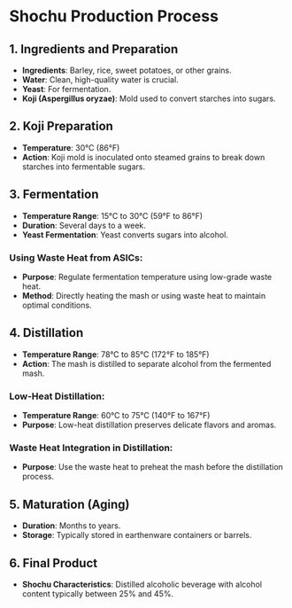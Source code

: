# Shochu Production Process

## 1. Ingredients and Preparation
- **Ingredients**: Barley, rice, sweet potatoes, or other grains.
- **Water**: Clean, high-quality water is crucial.
- **Yeast**: For fermentation.
- **Koji (Aspergillus oryzae)**: Mold used to convert starches into sugars.
  
## 2. Koji Preparation
- **Temperature**: 30°C (86°F)
- **Action**: Koji mold is inoculated onto steamed grains to break down starches into fermentable sugars.
  
## 3. Fermentation
- **Temperature Range**: 15°C to 30°C (59°F to 86°F)
- **Duration**: Several days to a week.
- **Yeast Fermentation**: Yeast converts sugars into alcohol.

### Using Waste Heat from ASICs:
- **Purpose**: Regulate fermentation temperature using low-grade waste heat.
- **Method**: Directly heating the mash or using waste heat to maintain optimal conditions.

## 4. Distillation
- **Temperature Range**: 78°C to 85°C (172°F to 185°F)
- **Action**: The mash is distilled to separate alcohol from the fermented mash.

### Low-Heat Distillation:
- **Temperature Range**: 60°C to 75°C (140°F to 167°F)
- **Purpose**: Low-heat distillation preserves delicate flavors and aromas.

### Waste Heat Integration in Distillation:
- **Purpose**: Use the waste heat to preheat the mash before the distillation process.
  
## 5. Maturation (Aging)
- **Duration**: Months to years.
- **Storage**: Typically stored in earthenware containers or barrels.

## 6. Final Product
- **Shochu Characteristics**: Distilled alcoholic beverage with alcohol content typically between 25% and 45%.
